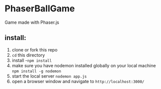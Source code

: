 # PhaserBallGame
Game made with Phaser.js
## install:
1. clone or fork this repo
1. `cd` this directory
1. install
  -`npm install`
1. make sure you have nodemon installed globally on your local machine `npm install -g nodemon`
1. start the local server `nodemon app.js`
1. open a browser window and navigate to `http://localhost:3000/`
